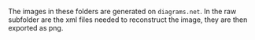 The images in these folders are generated on `diagrams.net`.
In the raw subfolder are the xml files needed to reconstruct the image, they are then exported as png.
